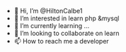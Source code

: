 - 👋 Hi, I’m @HiltonCalbe1
- 👀 I’m interested in  learn php &mysql
- 🌱 I’m currently learning ...
- 💞️ I’m looking to collaborate on learn 
- 📫 How to reach me a developer

<!---
HiltonCalbe1/HiltonCalbe1 is a ✨ special ✨ repository because its `README.md` (this file) appears on your GitHub profile.
You can click the Preview link to take a look at your changes.
--->
